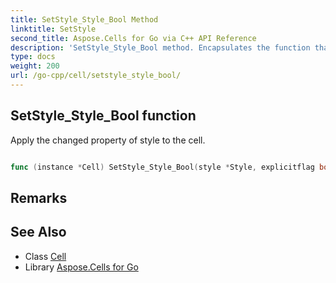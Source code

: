 ```yaml
---
title: SetStyle_Style_Bool Method 
linktitle: SetStyle
second_title: Aspose.Cells for Go via C++ API Reference
description: 'SetStyle_Style_Bool method. Encapsulates the function that represents setstyle in Go.'
type: docs
weight: 200
url: /go-cpp/cell/setstyle_style_bool/
---
```


## SetStyle_Style_Bool function

Apply the changed property of style to the cell.

```go

func (instance *Cell) SetStyle_Style_Bool(style *Style, explicitflag bool)  error

```

## Remarks


## See Also

* Class [Cell](../)
* Library [Aspose.Cells for Go](../../)
